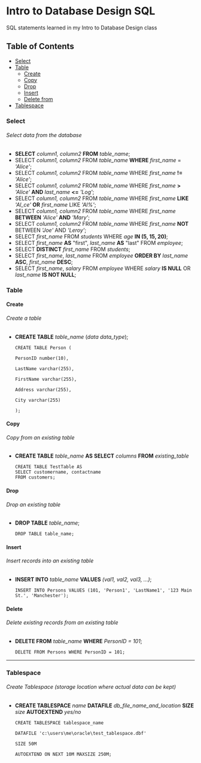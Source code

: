 # Intro to Database Design SQL
SQL statements learned in my Intro to Database Design class

## Table of Contents
- [Select](#Select)
- [Table](#Table)
   - [Create](#Create)
   - [Copy](#Copy)
   - [Drop](#Drop)
   - [Insert](#Insert)
   - [Delete from](#Delete)
- [Tablespace](#Tablespace)
### Select
###### Select data from the database
- **SELECT** *column1, column2* **FROM** *table_name*;
- SELECT *column1, column2* FROM *table_name* **WHERE** *first_name* = *'Alice'*;
- SELECT *column1, column2* FROM *table_name* WHERE *first_name* **!=** *'Alice'*;
- SELECT *column1, column2* FROM *table_name* WHERE *first_name* **>** *'Alice'* **AND** *last_name* **<=** *'Log'*;
- SELECT *column1, column2* FROM *table_name* WHERE *first_name* **LIKE** *'Al_ce'* **OR** *first_name* LIKE *'Al%'*;
- SELECT *column1, column2* FROM *table_name* WHERE *first_name* **BETWEEN** *'Alice'* **AND** *'Mary'*;
- SELECT *column1, column2* FROM *table_name* WHERE *first_name* **NOT** BETWEEN *'Joe'* AND *'Leroy'*;
- SELECT *first_name* FROM *students* WHERE *age* **IN (5, 15, 20)**;
- SELECT *first_name* **AS** "first", *last_name* **AS** "last" FROM *employee*;
- SELECT **DISTINCT** *first_name* FROM *students*;
- SELECT *first_name*, *last_name* FROM *employee* **ORDER BY** *last_name* **ASC**, *first_name* **DESC**;
- SELECT *first_name*, *salary* FROM *employee* WHERE *salary* **IS NULL** OR *last_name* **IS NOT NULL**;

### Table
#### Create
###### Create a table
- **CREATE TABLE** *table_name* (*data* *data_type*);

      CREATE TABLE Person (

      PersonID number(10),

      LastName varchar(255),

      FirstName varchar(255),

      Address varchar(255),

      City varchar(255)

      );
#### Copy
###### Copy from an existing table
- **CREATE TABLE** *table_name* **AS** **SELECT** *columns* **FROM** *existing_table*

      CREATE TABLE TestTable AS
      SELECT customername, contactname
      FROM customers;
#### Drop
###### Drop an existing table
- **DROP TABLE** *table_name*;

      DROP TABLE table_name;
      
#### Insert
###### Insert records into an existing table
- **INSERT INTO** *table_name* **VALUES** *(val1, val2, val3, ...)*;

      INSERT INTO Persons VALUES (101, 'Person1', 'LastName1', '123 Main St.', 'Manchester');
      
#### Delete
###### Delete existing records from an existing table
- **DELETE FROM** *table_name* **WHERE** *PersonID = 101*;

      DELETE FROM Persons WHERE PersonID = 101;
---
### Tablespace
###### Create Tablespace (storage location where actual data can be kept)
- **CREATE TABLESPACE** *name* **DATAFILE** *db_file_name_and_location* **SIZE** *size* **AUTOEXTEND** *yes/no*

      CREATE TABLESPACE tablespace_name
      
      DATAFILE 'c:\users\me\oracle\test_tablespace.dbf'

      SIZE 50M

      AUTOEXTEND ON NEXT 10M MAXSIZE 250M;


